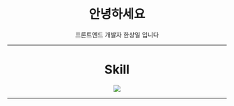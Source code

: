 <h1 align="center">안녕하세요</h1>
<p align="center">프론트엔드 개발자 한상일 입니다</p>

---

<h1 align="center">Skill</h1>
<p align="center"> 
  <a href="https://skillicons.dev">
    <img src="https://skillicons.dev/icons?i=tailwind,ts,react,nextjs,mysql,prisma,express&perline=10" />
  </a>
  </p>
  
---
